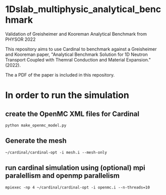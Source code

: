 # 1Dslab_multiphysic_analytical_benchmark
Validation of Greisheimer and Kooreman Analytical Benchmark from PHYSOR 2022

This repository aims to use Cardinal to benchmark against a Greisheimer and Kooreman paper, "Analytical Benchmark Solution for 1D Neutron Transport Coupled with Themral Conduction and Material Expansion." (2022).

The a PDF of the paper is included in this repository.

# In order to run the simulation
## create the OpenMC XML files for Cardinal
`python make_openmc_model.py`
## Generate the mesh
`~/cardinal/cardinal-opt -i mesh.i --mesh-only`
## run cardinal simulation using (optional) mpi paralellism and openmp parallelism
`mpiexec -np 4 ~/cardinal/cardinal-opt -i openmc.i --n-threads=10`